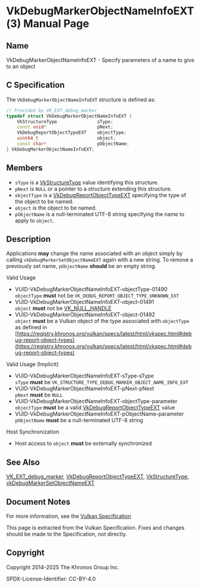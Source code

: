 # VkDebugMarkerObjectNameInfoEXT(3) Manual Page

## Name

VkDebugMarkerObjectNameInfoEXT - Specify parameters of a name to give to an object



## [](#_c_specification)C Specification

The `VkDebugMarkerObjectNameInfoEXT` structure is defined as:

```c++
// Provided by VK_EXT_debug_marker
typedef struct VkDebugMarkerObjectNameInfoEXT {
    VkStructureType               sType;
    const void*                   pNext;
    VkDebugReportObjectTypeEXT    objectType;
    uint64_t                      object;
    const char*                   pObjectName;
} VkDebugMarkerObjectNameInfoEXT;
```

## [](#_members)Members

- `sType` is a [VkStructureType](https://registry.khronos.org/vulkan/specs/latest/man/html/VkStructureType.html) value identifying this structure.
- `pNext` is `NULL` or a pointer to a structure extending this structure.
- `objectType` is a [VkDebugReportObjectTypeEXT](https://registry.khronos.org/vulkan/specs/latest/man/html/VkDebugReportObjectTypeEXT.html) specifying the type of the object to be named.
- `object` is the object to be named.
- `pObjectName` is a null-terminated UTF-8 string specifying the name to apply to `object`.

## [](#_description)Description

Applications **may** change the name associated with an object simply by calling `vkDebugMarkerSetObjectNameEXT` again with a new string. To remove a previously set name, `pObjectName` **should** be an empty string.

Valid Usage

- [](#VUID-VkDebugMarkerObjectNameInfoEXT-objectType-01490)VUID-VkDebugMarkerObjectNameInfoEXT-objectType-01490  
  `objectType` **must** not be `VK_DEBUG_REPORT_OBJECT_TYPE_UNKNOWN_EXT`
- [](#VUID-VkDebugMarkerObjectNameInfoEXT-object-01491)VUID-VkDebugMarkerObjectNameInfoEXT-object-01491  
  `object` **must** not be [VK\_NULL\_HANDLE](https://registry.khronos.org/vulkan/specs/latest/man/html/VK_NULL_HANDLE.html)
- [](#VUID-VkDebugMarkerObjectNameInfoEXT-object-01492)VUID-VkDebugMarkerObjectNameInfoEXT-object-01492  
  `object` **must** be a Vulkan object of the type associated with `objectType` as defined in [https://registry.khronos.org/vulkan/specs/latest/html/vkspec.html#debug-report-object-types](https://registry.khronos.org/vulkan/specs/latest/html/vkspec.html#debug-report-object-types)

Valid Usage (Implicit)

- [](#VUID-VkDebugMarkerObjectNameInfoEXT-sType-sType)VUID-VkDebugMarkerObjectNameInfoEXT-sType-sType  
  `sType` **must** be `VK_STRUCTURE_TYPE_DEBUG_MARKER_OBJECT_NAME_INFO_EXT`
- [](#VUID-VkDebugMarkerObjectNameInfoEXT-pNext-pNext)VUID-VkDebugMarkerObjectNameInfoEXT-pNext-pNext  
  `pNext` **must** be `NULL`
- [](#VUID-VkDebugMarkerObjectNameInfoEXT-objectType-parameter)VUID-VkDebugMarkerObjectNameInfoEXT-objectType-parameter  
  `objectType` **must** be a valid [VkDebugReportObjectTypeEXT](https://registry.khronos.org/vulkan/specs/latest/man/html/VkDebugReportObjectTypeEXT.html) value
- [](#VUID-VkDebugMarkerObjectNameInfoEXT-pObjectName-parameter)VUID-VkDebugMarkerObjectNameInfoEXT-pObjectName-parameter  
  `pObjectName` **must** be a null-terminated UTF-8 string

Host Synchronization

- Host access to `object` **must** be externally synchronized

## [](#_see_also)See Also

[VK\_EXT\_debug\_marker](https://registry.khronos.org/vulkan/specs/latest/man/html/VK_EXT_debug_marker.html), [VkDebugReportObjectTypeEXT](https://registry.khronos.org/vulkan/specs/latest/man/html/VkDebugReportObjectTypeEXT.html), [VkStructureType](https://registry.khronos.org/vulkan/specs/latest/man/html/VkStructureType.html), [vkDebugMarkerSetObjectNameEXT](https://registry.khronos.org/vulkan/specs/latest/man/html/vkDebugMarkerSetObjectNameEXT.html)

## [](#_document_notes)Document Notes

For more information, see the [Vulkan Specification](https://registry.khronos.org/vulkan/specs/latest/html/vkspec.html#VkDebugMarkerObjectNameInfoEXT)

This page is extracted from the Vulkan Specification. Fixes and changes should be made to the Specification, not directly.

## [](#_copyright)Copyright

Copyright 2014-2025 The Khronos Group Inc.

SPDX-License-Identifier: CC-BY-4.0